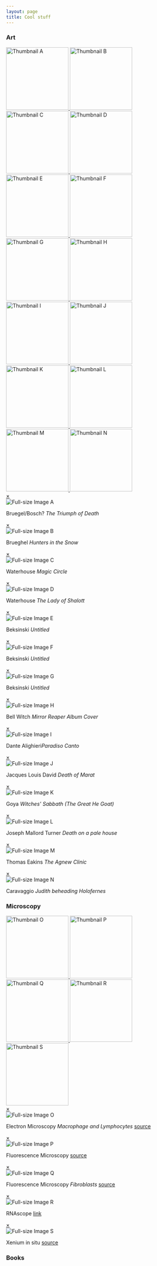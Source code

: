 ```yaml
---
layout: page
title: Cool stuff
---
```

### Art
<!-- Container -->
<div class="thumbnail-container">
  <a href="#popupA">
    <img src="/thumbnail/Brueghel-the-triumph-of-death.jpg" alt="Thumbnail A" height="170">
  </a>
  <a href="#popupB">
    <img src="/images/Brueghel_hunters_in_the_snow.jpg" alt="Thumbnail B" height="170">
  </a>
  <a href="#popupC">
    <img src="/images/john_waterhouse_magic_circle.jpg" alt="Thumbnail C" height="170">
  </a>
  <a href="#popupD">
    <img src="/images/john_waterhouse_lady_of_shalott.jpg" alt="Thumbnail D" height="170">
  </a>
  <a href="#popupE">
    <img src="/images/Beksinski_1.jpeg" alt="Thumbnail E" height="170">
  </a>
  <a href="#popupF">
    <img src="/images/Beksinski_2.jpg" alt="Thumbnail F" height="170">
  </a>
  <a href="#popupG">
    <img src="/images/Beksinski_3.jpg" alt="Thumbnail G" height="170">
  </a>
  <a href="#popupH">
    <img src="/images/BellWitch_Mirror_Reaper.jpg" alt="Thumbnail H" height="170">
  </a>
  <a href="#popupI">
    <img src="/images/Dante_Alighieri_Paradiso_Canto.jpg" alt="Thumbnail I" height="170">
  </a>
  <a href="#popupJ">
    <img src="/images/Death-of-Marat-Jacques-Louis-David.jpg" alt="Thumbnail J" height="170">
  </a>
  <a href="#popupK">
    <img src="/images/Francisco_de_Goya_y_Lucientes_Witches_Sabbath_The_Great_He_Goat).jpg" alt="Thumbnail K" height="170">
  </a>
  <a href="#popupL">
    <img src="/images/Joseph_Mallord_William_Turner_-_Death_on_a_pale_horse.jpg" alt="Thumbnail L" height="170">
  </a>
  <a href="#popupM">
    <img src="/images/The_agnew_clinic_thomas_eakins.jpeg" alt="Thumbnail M" height="170">
  </a>
  <a href="#popupN">
    <img src="/images/caravaggio-judith-beheading-holofernes.jpg" alt="Thumbnail N" height="170">
  </a>
</div>

<!-- Images -->
<div id="popupA" class="overlay">
  <a class="close" href="#">×</a>
  <div class="popup-content">
    <img src="/images/The_Triumph_of_Death_by_Pieter_Bruegel_the_Elder.jpg" alt="Full-size Image A">
    <p class="popup-text">Bruegel/Bosch? <em>The Triumph of Death</em></p>
  </div>
</div>

<div id="popupB" class="overlay">
  <a class="close" href="#">×</a>
  <div class="popup-content">
    <img src="/images/Brueghel_hunters_in_the_snow.jpg" alt="Full-size Image B">
    <p class="popup-text">Brueghel <em>Hunters in the Snow</em></p>
  </div>
</div>

<div id="popupC" class="overlay">
  <a class="close" href="#">×</a>
  <div class="popup-content">
  <img src="/images/john_waterhouse_magic_circle.jpg" alt="Full-size Image C">
    <p class="popup-text">Waterhouse <em>Magic Circle</em> </p>
  </div>
</div>

<div id="popupD" class="overlay">
  <a class="close" href="#">×</a>
  <div class="popup-content">
  <img src="/images/john_waterhouse_lady_of_shalott.jpg" alt="Full-size Image D">
     <p class="popup-text"> Waterhouse <em>The Lady of Shalott</em> </p>
  </div>
</div>

<div id="popupE" class="overlay">
  <a class="close" href="#">×</a>
  <div class="popup-content">
  <img src="/images/Beksinski_1.jpeg" alt="Full-size Image E">
     <p class="popup-text"> Beksinski <em>Untitled </em> </p>
  </div>
</div>

<div id="popupF" class="overlay">
  <a class="close" href="#">×</a>
  <div class="popup-content">
  <img src="/images/Beksinski_2.jpg" alt="Full-size Image F">
     <p class="popup-text"> Beksinski <em>Untitled</em> </p>
  </div>
</div>

<div id="popupG" class="overlay">
  <a class="close" href="#">×</a>
  <div class="popup-content">
  <img src="/images/Beksinski_3.jpg" alt="Full-size Image G">
     <p class="popup-text"> Beksinski <em>Untitled</em> </p>
  </div>
</div>

<div id="popupH" class="overlay">
  <a class="close" href="#">×</a>
  <div class="popup-content">
  <img src="/images/BellWitch_Mirror_Reaper.jpg" alt="Full-size Image H">
     <p class="popup-text"> Bell Witch <em>Mirror Reaper Album Cover</em> </p>
  </div>
</div>

<div id="popupI" class="overlay">
  <a class="close" href="#">×</a>
  <div class="popup-content">
  <img src="/images/Dante_Alighieri_Paradiso_Canto.jpg" alt="Full-size Image I">
     <p class="popup-text">Dante Alighieri<em>Paradiso Canto</em> </p>
  </div>
</div>

<div id="popupJ" class="overlay">
  <a class="close" href="#">×</a>
  <div class="popup-content">
  <img src="/images/Death-of-Marat-Jacques-Louis-David.jpg" alt="Full-size Image J">
     <p class="popup-text"> Jacques Louis David <em>Death of Marat</em> </p>
  </div>
</div>

<div id="popupK" class="overlay">
  <a class="close" href="#">×</a>
  <div class="popup-content">
  <img src="/images/Francisco_de_Goya_y_Lucientes_Witches_Sabbath_The_Great_He_Goat).jpg" alt="Full-size Image K">
     <p class="popup-text"> Goya <em>Witches' Sabbath (The Great He Goat)</em> </p>
  </div>
</div>

<div id="popupL" class="overlay">
  <a class="close" href="#">×</a>
  <div class="popup-content">
  <img src="/images/Joseph_Mallord_William_Turner_-_Death_on_a_pale_horse.jpg" alt="Full-size Image L">
     <p class="popup-text"> Joseph Mallord Turner <em>Death on a pale house</em> </p>
  </div>
</div>

<div id="popupM" class="overlay">
  <a class="close" href="#">×</a>
  <div class="popup-content">
  <img src="/images/The_agnew_clinic_thomas_eakins.jpeg" alt="Full-size Image M">
     <p class="popup-text"> Thomas Eakins <em>The Agnew Clinic</em> </p>
  </div>
</div>

<div id="popupN" class="overlay">
  <a class="close" href="#">×</a>
  <div class="popup-content">
  <img src="/images/caravaggio-judith-beheading-holofernes.jpg" alt="Full-size Image N">
     <p class="popup-text"> Caravaggio <em>Judith beheading Holofernes</em> </p>
  </div>
</div>

### Microscopy
<div class="thumbnail-container">
    <a href="#popupO">
    <img src="/images/Macrophage_and_lymphocytes_EM.jpg" alt="Thumbnail O" height="170">
  </a>
  <a href="#popupP">
    <img src="/images/FM_1.png" alt="Thumbnail P" height="170">
  </a>
  <a href="#popupQ">
    <img src="/images/FM_2_Human-Fibroblast.png" alt="Thumbnail Q" height="170">
  </a>
  <a href="#popupR">
    <img src="/images/RNAscope.jpg" alt="Thumbnail R" height="170">
  </a>
  <a href="#popupS">
    <img src="/images/xenium.jpg" alt="Thumbnail S" height="170">
  </a>
</div>

<div id="popupO" class="overlay">
  <a class="close" href="#">×</a>
  <div class="popup-content">
  <img src="/images/Macrophage_and_lymphocytes_EM.jpg" alt="Full-size Image O">
     <p class="popup-text"> Electron Microscopy <em>Macrophage and Lymphocytes </em>
     <a href="https://www.sciencephoto.com/media/495015/view/macrophage-and-lymphocytes-tem" target"_blank"> source</a>
     </p>
  </div>
</div>

<div id="popupP" class="overlay">
  <a class="close" href="#">×</a>
  <div class="popup-content">
  <img src="/images/FM_1.png" alt="Full-size Image P">
     <p class="popup-text"> Fluorescence Microscopy 
     <a href="https://fluorofinder.com/capturing-fluorescence-microscopy-images/" target"_blank"> source</a>
     </p>
  </div>
</div>

<div id="popupQ" class="overlay">
  <a class="close" href="#">×</a>
  <div class="popup-content">
  <img src="/images/FM_2_Human-Fibroblast.png" alt="Full-size Image Q">
     <p class="popup-text"> Fluorescence Microscopy <em>Fibroblasts</em>
     <a href="https://www.google.com/url?sa=i&url=https%3A%2F%2Fwww.stressmarq.com%2Fsupport%2Ftechnical-support%2Ftroubleshooting%2Fimmunofluorescence-troubleshooting%2F&psig=AOvVaw2TSU22MeeWXMLZHFxWos1i&ust=1740420653399000&source=images&cd=vfe&opi=89978449&ved=0CBcQjhxqFwoTCLjRxaiy2osDFQAAAAAdAAAAABB4" target"_blank"> source</a>
     </p>
  </div>
</div>

<div id="popupR" class="overlay">
  <a class="close" href="#">×</a>
  <div class="popup-content">
  <img src="/images/RNAscope.jpg" alt="Full-size Image R">
     <p class="popup-text"> 
       RNAscope 
       <a href="https://www.leica-microsystems.com/science-lab/life-science/multicolor-microscopy-the-importance-of-multiplexing/" target"_blank"> link</a>
     </p>
    
  </div>
</div>

<div id="popupS" class="overlay">
  <a class="close" href="#">×</a>
  <div class="popup-content">
  <img src="/images/xenium.jpg" alt="Full-size Image S">
     <p class="popup-text"> 
       Xenium in situ 
       <a href="https://www.10xgenomics.com/platforms/xenium" target"_blank"> source</a>
     </p>
  </div>
</div>

### Books


<br>
<br>
<br>






